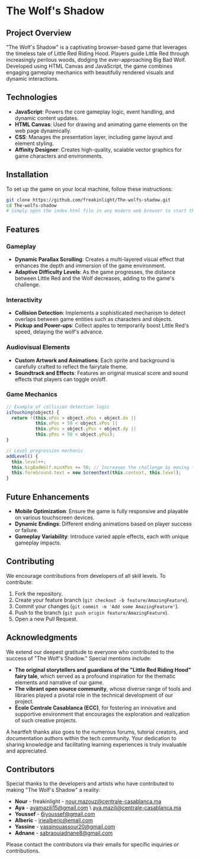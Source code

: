 
# The Wolf's Shadow

## Project Overview
"The Wolf's Shadow" is a captivating browser-based game that leverages the timeless tale of Little Red Riding Hood. Players guide Little Red through increasingly perilous woods, dodging the ever-approaching Big Bad Wolf. Developed using HTML Canvas and JavaScript, the game combines engaging gameplay mechanics with beautifully rendered visuals and dynamic interactions.

## Technologies
- **JavaScript**: Powers the core gameplay logic, event handling, and dynamic content updates.
- **HTML Canvas**: Used for drawing and animating game elements on the web page dynamically.
- **CSS**: Manages the presentation layer, including game layout and element styling.
- **Affinity Designer**: Creates high-quality, scalable vector graphics for game characters and environments.

## Installation
To set up the game on your local machine, follow these instructions:

```bash
git clone https://github.com/freakinlight/The-wolfs-shadow.git
cd The-wolfs-shadow
# Simply open the index.html file in any modern web browser to start the game
```

## Features
### Gameplay
- **Dynamic Parallax Scrolling**: Creates a multi-layered visual effect that enhances the depth and immersion of the game environment.
- **Adaptive Difficulty Levels**: As the game progresses, the distance between Little Red and the Wolf decreases, adding to the game's challenge.

### Interactivity
- **Collision Detection**: Implements a sophisticated mechanism to detect overlaps between game entities such as characters and objects.
- **Pickup and Power-ups**: Collect apples to temporarily boost Little Red's speed, delaying the wolf's advance.

### Audiovisual Elements
- **Custom Artwork and Animations**: Each sprite and background is carefully crafted to reflect the fairytale theme.
- **Soundtrack and Effects**: Features an original musical score and sound effects that players can toggle on/off.

### Game Mechanics
```javascript
// Example of collision detection logic
isTouching(object) {
  return !(this.xPos > object.xPos + object.dx || 
           this.xPos + 50 < object.xPos ||
           this.yPos > object.yPos + object.dy || 
           this.yPos + 50 < object.yPos);
}
```

```javascript
// Level progression mechanic
addLevel() {
  this.level++;
  this.bigBadWolf.minXPos += 50; // Increases the challenge by moving the wolf closer
  this.foreGround.text = new ScreenText(this.context, this.level);
}
```

## Future Enhancements
- **Mobile Optimization**: Ensure the game is fully responsive and playable on various touchscreen devices.
- **Dynamic Endings**: Different ending animations based on player success or failure.
- **Gameplay Variability**: Introduce varied apple effects, each with unique gameplay impacts.

## Contributing
We encourage contributions from developers of all skill levels. To contribute:
1. Fork the repository.
2. Create your feature branch (`git checkout -b feature/AmazingFeature`).
3. Commit your changes (`git commit -m 'Add some AmazingFeature'`).
4. Push to the branch (`git push origin feature/AmazingFeature`).
5. Open a new Pull Request.


## Acknowledgments

We extend our deepest gratitude to everyone who contributed to the success of "The Wolf's Shadow." Special mentions include:

- **The original storytellers and guardians of the "Little Red Riding Hood" fairy tale**, which served as a profound inspiration for the thematic elements and narrative of our game.
- **The vibrant open source community**, whose diverse range of tools and libraries played a pivotal role in the technical development of our project.
- **École Centrale Casablanca (ECC)**, for fostering an innovative and supportive environment that encourages the exploration and realization of such creative projects.

A heartfelt thanks also goes to the numerous forums, tutorial creators, and documentation authors within the tech community. Your dedication to sharing knowledge and facilitating learning experiences is truly invaluable and appreciated.

## Contributors
Special thanks to the developers and artists who have contributed to making "The Wolf's Shadow" a reality:

- **Nour** - freakinlight - nour.mazouz@centrale-casablanca.ma
- **Aya** - ayamazili15@gmail.com \ aya.mazili@centrale-casablanca.ma
- **Youssef** - 6iyoussef@gmail.com
- **Alberic** - iriealberic@email.com
- **Yassine** - yassinouassour20@gmail.com
- **Adnane** - sabraouiadnane8@gmail.com

Please contact the contributors via their emails for specific inquiries or contributions.


